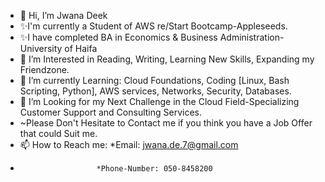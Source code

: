- 👋 Hi, I’m Jwana Deek
- ✨I'm currently a Student of AWS re/Start Bootcamp-Appleseeds.
- ✨I have completed BA in Economics & Business Administration-University of Haifa
- 👀 I’m Interested in Reading, Writing, Learning New Skills, Expanding my Friendzone.
- 🌱 I’m currently Learning: Cloud Foundations, Coding [Linux, Bash Scripting, Python], AWS services, Networks, Security, Databases.
- 💞️ I’m Looking for my Next Challenge in the Cloud Field-Specializing Customer Support and Consulting Services.
- ~Please Don't Hesitate to Contact me if you think you have a Job Offer that could Suit me.
- 📫 How to Reach me: *Email: jwana.de.7@gmail.com
-                      *Phone-Number: 050-8458200 

<!---
Jwanade/Jwanade is a ✨ special ✨ repository because its `README.md` (this file) appears on your GitHub profile.
You can click the Preview link to take a look at your changes.
--->
